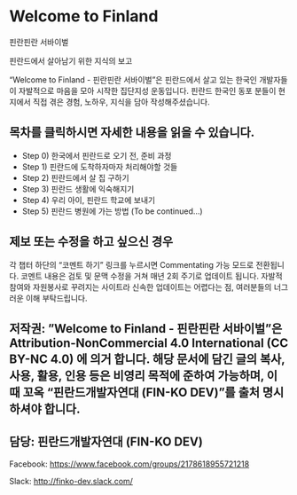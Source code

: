 # Welcome to Finland

핀란핀란 서바이벌

핀란드에서 살아남기 위한 지식의 보고


“Welcome to Finland - 핀란핀란 서바이벌”은 핀란드에서 살고 있는 한국인 개발자들이 자발적으로 마음을 모아 시작한 집단지성 운동입니다. 핀란드 한국인 동포 분들이 현지에서 직접 겪은 경험, 노하우, 지식을 담아 작성해주셨습니다.


##  목차를 클릭하시면 자세한 내용을 읽을 수 있습니다.

* Step 0) 한국에서 핀란드로 오기 전, 준비 과정
* Step 1) 핀란드에 도착하자마자 처리해야할 것들
* Step 2) 핀란드에서 살 집 구하기
* Step 3) 핀란드 생활에 익숙해지기
* Step 4) 우리 아이, 핀란드 학교에 보내기
* Step 5) 핀란드 병원에 가는 방법
(To be continued...)

##  제보 또는 수정을 하고 싶으신 경우
각 챕터 하단의 “코멘트 하기” 링크를 누르시면 Commentating 가능 모드로 전환됩니다. 코멘트 내용은 검토 및 문맥 수정을 거쳐 매년 2회 주기로 업데이트 됩니다. 자발적 참여와 자원봉사로 꾸려지는 사이트라 신속한 업데이트는 어렵다는 점, 여러분들의 너그러운 이해 부탁드립니다.


## 저작권: ”Welcome to Finland - 핀란핀란 서바이벌”은 Attribution-NonCommercial 4.0 International (CC BY-NC 4.0) 에 의거 합니다. 해당 문서에 담긴 글의 복사, 사용, 활용, 인용 등은 비영리 목적에 준하여 가능하며, 이 때 꼬옥 “핀란드개발자연대 (FIN-KO DEV)”를 출처 명시하셔야 합니다.


## 담당: 핀란드개발자연대 (FIN-KO DEV)

Facebook: https://www.facebook.com/groups/2178618955721218 

Slack: http://finko-dev.slack.com/

